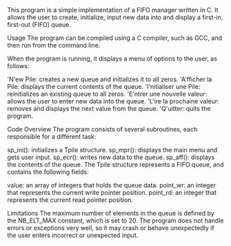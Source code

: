 This program is a simple implementation of a FIFO manager written in C. It allows the user to create, initialize, input new data into and display a first-in, first-out (FIFO) queue.

Usage
The program can be compiled using a C compiler, such as GCC, and then run from the command line.

When the program is running, it displays a menu of options to the user, as follows:

'N'ew Pile: creates a new queue and initializes it to all zeros.
'A'fficher la Pile: displays the current contents of the queue.
'I'nitialiser une Pile: reinitializes an existing queue to all zeros.
'E'ntrer une nouvelle valeur: allows the user to enter new data into the queue.
'L'ire la prochaine valeur: removes and displays the next value from the queue.
'Q'uitter: quits the program.


Code Overview
The program consists of several subroutines, each responsible for a different task:

sp_ini(): initializes a Tpile structure.
sp_mpr(): displays the main menu and gets user input.
sp_ecr(): writes new data to the queue.
sp_aff(): displays the contents of the queue.
The Tpile structure represents a FIFO queue, and contains the following fields:

value: an array of integers that holds the queue data.
point_wr: an integer that represents the current write pointer position.
point_rd: an integer that represents the current read pointer position.


Limitations
The maximum number of elements in the queue is defined by the NB_ELT_MAX constant, which is set to 20.
The program does not handle errors or exceptions very well, so it may crash or behave unexpectedly if the user enters incorrect or unexpected input.
